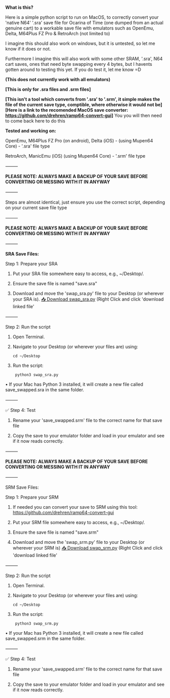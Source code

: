 **What is this?**


Here is a simple python script to run on MacOS, to correctly convert your 'native N64' '.sra' save file for Ocarina of Time (one dumped from an actual genuine cart) to a workable save file with emulators such as OpenEmu, Delta, M64Plus FZ Pro & RetroArch (not limited to)

I imagine this should also work on windows, but it is untested, so let me know if it does or not.

Furthermore I imagine this will also work with some other SRAM, '.sra', N64 cart saves, ones that need byte swapping every 4 bytes, but I havents gotten around to testing this yet.
If you do test it, let me know =D


**(This does not currently work with all emulators)**


**[This is only for .sra files and .srm files]**

**[This isn't a tool which converts from '.sra' to '.srm', it simple makes the file of the current save type, comptible, where otherwise it would not be]**
**[Here is a link to the recomended MacOS save converter: https://github.com/drehren/ramp64-convert-gui]**
You you will then need to come back here to do this


**Tested and working on:**

OpenEmu, M64Plus FZ Pro (on android), Delta (iOS) - (using Mupen64 Core) - '.sra' file type

RetroArch, ManicEmu (iOS) (using Mupen64 Core) - '.srm' file type


⸻


**PLEASE NOTE: 
ALWAYS MAKE A BACKUP OF YOUR SAVE BEFORE CONVERTING OR MESSING WITH IT IN ANYWAY**


⸻


Steps are almost identical, just ensure you use the correct script, depending on your current save file type


⸻


**PLEASE NOTE: 
ALWAYS MAKE A BACKUP OF YOUR SAVE BEFORE CONVERTING OR MESSING WITH IT IN ANYWAY**


⸻


**SRA Save Files:**

Step 1: Prepare your SRA

1.	Put your SRA file somewhere easy to access, e.g., ~/Desktop/.
	
2.	Ensure the save file is named "save.sra"

3.	Download and move the 'swap_sra.py' file to your Desktop (or wherever your SRA is). <a href="https://github.com/7ank0v1c/N64-Ocarina-of-Time-Save-Converter-Script/raw/main/Python%20Script/swap_sra.py" download>📥 Download swap_sra.py</a> (Right Click and click 'download linked file'

⸻

Step 2: Run the script

1.	Open Terminal.

2.	Navigate to your Desktop (or wherever your files are) using:

		cd ~/Desktop

3. Run the script:

		python3 swap_sra.py

•	If your Mac has Python 3 installed, it will create a new file called save_swapped.sra in the same folder.

⸻

✅ Step 4: Test

1. Rename your 'save_swapped.srm' file to the correct name for that save file

2. Copy the save to your emulator folder and load in your emulator and see if it now reads correctly.


⸻

**PLEASE NOTE: 
ALWAYS MAKE A BACKUP OF YOUR SAVE BEFORE CONVERTING OR MESSING WITH IT IN ANYWAY**

⸻

SRM Save Files:

Step 1: Prepare your SRM

1.  If needed you can convert your save to SRM using this tool: https://github.com/drehren/ramp64-convert-gui

2.	Put your SRM file somewhere easy to access, e.g., ~/Desktop/.
	
3.	Ensure the save file is named "save.srm"

4.	Download and move the 'swap_srm.py' file to your Desktop (or wherever your SRM is) <a href="https://github.com/7ank0v1c/N64-Ocarina-of-Time-Save-Converter-Script/raw/main/Python%20Script/swap_srm.py" download>📥 Download swap_srm.py</a> (Right Click and click 'download linked file'

⸻

Step 2: Run the script

1.	Open Terminal.

2.	Navigate to your Desktop (or wherever your files are) using:

		cd ~/Desktop

3. Run the script:

		python3 swap_srm.py

•	If your Mac has Python 3 installed, it will create a new file called save_swapped.srm in the same folder.

⸻

✅ Step 4: Test

1. Rename your 'save_swapped.srm' file to the correct name for that save file

2. Copy the save to your emulator folder and load in your emulator and see if it now reads correctly.
